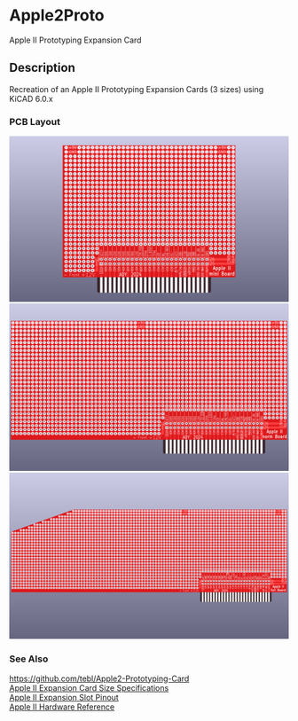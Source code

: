 # Apple2Proto
Apple II Prototyping Expansion Card

## Description
Recreation of an Apple II Prototyping Expansion Cards (3 sizes) using KiCAD 6.0.x

### PCB Layout
![A2mini Board Image](Apple2ProtoMini.png "Apple II Prototyping Expansion Card (mini version)")
![A2norm Board Image](Apple2ProtoNorm.png "Apple II Prototyping Expansion Card (normal version)")
![A2full Board Image](Apple2ProtoFull.png "Apple II Prototyping Expansion Card (full version)")

### See Also
https://github.com/tebl/Apple2-Prototyping-Card <br />
[Apple II Expansion Card Size Specifications](doc/Apple_II_ExpansionCard_Spec.txt) <br />
[Apple II Expansion Slot Pinout](doc/Apple2SlotPinout.html) <br />
[Apple II Hardware Reference](docs/Apple2HardwareReference.pdf) <br />

